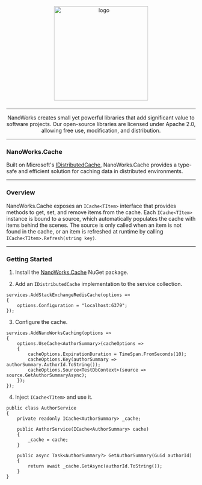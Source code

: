 <center>

<img src="https://avatars.githubusercontent.com/u/172126989?s=400&u=930ba2bd7e78a6be9c4bd504d656f29453d74a80&v=4" alt="logo" style="width: 250px; margin-bottom: 8px;" />

---

NanoWorks creates small yet powerful libraries that add significant value to software projects. Our open-source libraries are licensed under Apache 2.0, allowing free use, modification, and distribution.

</center>

---

### NanoWorks.Cache

Built on Microsoft's [IDistributedCache](https://learn.microsoft.com/en-us/dotnet/api/microsoft.extensions.caching.distributed.idistributedcache?view=net-8.0), NanoWorks.Cache provides a type-safe and efficient solution for caching data in distributed environments.

---

### Overview

NanoWorks.Cache exposes an `ICache<TItem>` interface that provides methods to get, set, and remove items from the cache. Each `ICache<TItem>` instance is bound to a source, which automatically populates the cache with items behind the scenes. The source is only called when an item is not found in the cache, or an item is refreshed at runtime by calling `ICache<TItem>.Refresh(string key)`.

---

### Getting Started

1. Install the [NanoWorks.Cache](https://www.nuget.org/packages/NanoWorks.Cache/) NuGet package.

2. Add an `IDistributedCache` implementation to the service collection.

```
services.AddStackExchangeRedisCache(options =>
{
    options.Configuration = "localhost:6379";
});
```

3. Configure the cache.

```
services.AddNanoWorksCaching(options =>
{
    options.UseCache<AuthorSummary>(cacheOptions =>
    {
        cacheOptions.ExpirationDuration = TimeSpan.FromSeconds(10);
        cacheOptions.Key(authorSummary => authorSummary.AuthorId.ToString());
        cacheOptions.Source<TestDbContext>(source => source.GetAuthorSummaryAsync);
    });
});
```

4. Inject `ICache<TItem>` and use it.

```
public class AuthorService
{
    private readonly ICache<AuthorSummary> _cache;

    public AuthorService(ICache<AuthorSummary> cache)
    {
	    _cache = cache;
    }

    public async Task<AuthorSummary?> GetAuthorSummary(Guid authorId)
    {
	    return await _cache.GetAsync(authorId.ToString());
    }
}
```
